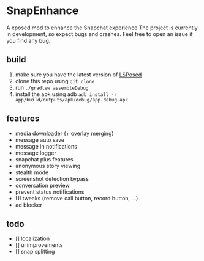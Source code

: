 # SnapEnhance
A xposed mod to enhance the Snapchat experience
The project is currently in development, so expect bugs and crashes. Feel free to open an issue if you find any bug.

## build
   1. make sure you have the latest version of [LSPosed](https://github.com/LSPosed/LSPosed)
   2. clone this repo using ``git clone``
   3. run ``./gradlew assembleDebug``
   4. install the apk using adb ``adb install -r app/build/outputs/apk/debug/app-debug.apk``

## features
- media downloader (+ overlay merging)
- message auto save
- message in notifications
- message logger
- snapchat plus features
- anonymous story viewing
- stealth mode
- screenshot detection bypass
- conversation preview
- prevent status notifications
- UI tweaks (remove call button, record button, ...)
- ad blocker

## todo
- [] localization
- [] ui improvements
- [] snap splitting
